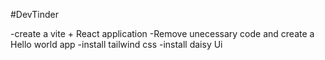 #DevTinder


-create a vite + React application
-Remove unecessary code and create a Hello world app
-install tailwind css
-install daisy Ui